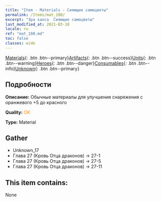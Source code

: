 ```yaml
---
title: "Item - Materials - Сияющие самоцветы"
permalink: /Items/mat_100/
excerpt: "Эра хаоса  Сияющие самоцветы"
last_modified_at: 2021-03-18
locale: ru
ref: "mat_100.md"
toc: false
classes: wide
---
```

 [Materials](/ru/Items/){: .btn .btn--primary}[Artifacts](/ru/Items/Artifacts/){: .btn .btn--success}[Units](/ru/Items/Units/){: .btn .btn--warning}[Heroes](/ru/Items/Heroes/){: .btn .btn--danger}[Consumables](/ru/Items/Consumables/){: .btn .btn--info}[Unknown](/ru/Items/Unknown/){: .btn .btn--primary}

## Подробности
 **Описание:** Обычные материалы для улучшения снаряжения c оранжевого +5 до красного

 **Quality:** <span style="color: #FF8C00">OK</span>

 **Type:** Material

## Gather

*    Unknown_17 
*    Глава 27 (Кровь Отца драконов) -> 27-1 
*    Глава 27 (Кровь Отца драконов) -> 27-5 
*    Глава 27 (Кровь Отца драконов) -> 27-11 

## This item contains:

  None

